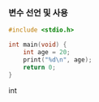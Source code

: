 ### 변수 선언 및 사용
```c
#include <stdio.h>

int main(void) {
	int age = 20;
	print("%d\n", age);
	return 0;
}
```
int 